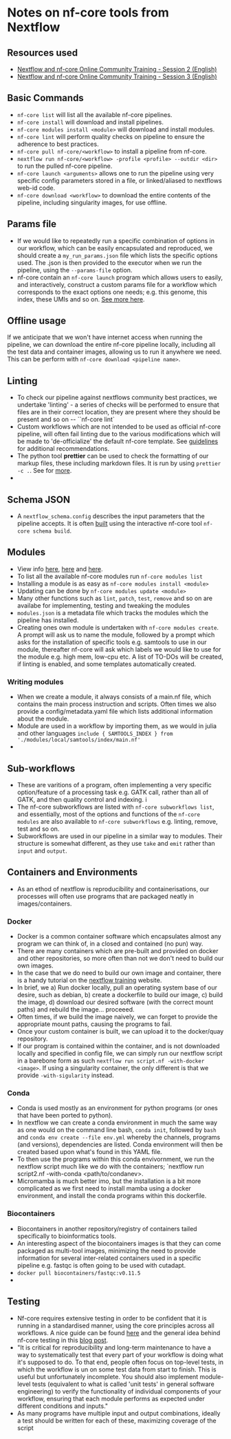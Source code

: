 # Notes on nf-core tools from Nextflow

## Resources used 
* [Nextflow and nf-core Online Community Training - Session 2 (English)](https://www.youtube.com/watch?v=ZD0SBjMUy4w)  
* [Nextflow and nf-core Online Community Training - Session 3 (English)](https://www.youtube.com/watch?v=APavyRs4OMY&t=61s)   


## Basic Commands
* `nf-core list` will list all the available nf-core pipelines.   
* `nf-core install` will download and install pipelines.  
* `nf-core modules install <module>` will download and install modules.   
* `nf-core lint` will perform quality checks on pipeline to ensure the adherence to best practices.    
* `nf-core pull nf-core/<workflow>` to install a pipeline from nf-core. 
* `nextflow run nf-core/<workflow> -profile <profile> --outdir <dir>` to run the pulled nf-core pipeline.  
* `nf-core launch <arguments>` allows one to run the pipeline using very specific config parameters stored in a file, or linked/aliased to nextflows web-id code.
* `nf-core download <workflow>` to download the entire contents of the pipeline, including singularity images, for use offline. 


## Params file 
* If we would like to repeatedly run a specific combination of
options in our workflow, which can be easily encapsulated and
reproduced, we should create a `my_run_params.json` file which
lists the specific options used. The .json is then provided to
the executor when we run the pipeline, using the `--params-file`
option.    
* nf-core contain an `nf-core launch` program which allows users to easily, and interactively, construct a custom params file for a workflow which corresponds to the exact options one needs; e.g. this genome, this index, these UMIs and so on. [See more here](https://nf-co.re/launch).        

## Offline usage 
If we anticipate that we won't have internet access when running the pipeline, we can download the entire nf-core pipeline locally, including all the test data and container images, allowing us to run it anywhere we need. This can be perform with `nf-core download <pipeline name>`.     

## Linting 
* To check our pipeline against nextflows community best practices, we undertake 'linting' - a series of checks will be performed to ensure that files are in their correct location, they are present where they should be present and so on -- ``nf-core lint`    
* Custom workflows which are not intended to be used as official nf-core pipeline, will often fail linting due to the various modifications which will be made to 'de-officialize' the default nf-core template. See [guidelines](https://nf-co.re/docs/contributing/tutorials/unofficial_pipelines) for additional recommendations.     
* The python tool **prettier** can be used to check the formatting of our markup files, these including markdown files. It is run by using `prettier -c .`. See for [more](https://nf-co.re/docs/contributing/code_formatting).     
*

## Schema JSON
* A `nextflow_schema.config` describes the input parameters that the pipeline accepts. It is often [built](https://nf-co.re/pipeline_schema_builder) using the interactive nf-core tool `nf-core schema build`.    

## Modules 
* View info
[here](https://training.nextflow.io/hello_nextflow/04_hello_modules/#32-create-file-stubs-for-the-process-modules),
[here](https://training.nextflow.io/basic_training/modules/) and
[here](https://sateeshperi.github.io/nextflow_varcal/nextflow/nextflow_modules).  
* To list all the available nf-core modules run `nf-core modules list`   
* Installing a module is as easy as `nf-core modules install <module>`   
* Updating can be done by `nf-core modules update <module>`     
* Many other functions such as `lint`, `patch`, `test`, `remove` and so on are availabe for implementing, testing and tweaking the modules
* `modules.json` is a metadata file which tracks the modules which the pipeline has installed.     
* Creating ones own module is undertaken with `nf-core modules create`. A
prompt will ask us to name the module, followed by a prompt which asks for the
installation of specific tools e.g. samtools to use in our module, thereafter
nf-core will ask which labels we would like to use for the module e.g. high
mem, low-cpu etc. A list of TO-DOs will be created, if linting is enabled, and
some templates automatically created.

### Writing modules 
* When we create a module, it always consists of a main.nf file, which contains the main process instruction and scripts. Often times we also provide a config/metadata.yaml file which lists additional information about the module.  
* Module are used in a workflow by importing them, as we would in julia and other languages `include { SAMTOOLS_INDEX } from './modules/local/samtools/index/main.nf'` 
* 


## Sub-workflows 
* These are varitions of a program, often implementing a very specific
option/feature of a processing task e.g. GATK call, rather than all of GATK, and then quality control and indexing.    i
* The nf-core subworkflows are listed with `nf-core subworkflows list`, and
essentially, most of the options and functions of the `nf-core modules` are
also available to `nf-core subworkflows` e.g. linting, remove, test and so on.   
* Subworkflows are used in our pipeline in a similar way to modules. Their
structure is somewhat different, as they use `take` and `emit` rather than
`input` and `output`.    

## Containers and Environments
* As an ethod of nextflow is reproducibility and containerisations, our processes will often use programs that are packaged neatly in images/containers.   

### Docker
* Docker is a common container software which encapsulates almost any program we can think of, in a closed and contained (no pun) way.  
* There are many containers which are pre-built and provided on docker and other repositories, so more often than not we don't need to build our own images.  
* In the case that we do need to build our own image and container, there is a handy tutorial on the [nextflow training](https://training.nextflow.io/basic_training/containers/#add-a-software-package-to-the-image) website.    
* In brief, we a) Run docker locally, pull an operating system base of our
desire, such as debian, b) create a dockerfile to build our image, c) build the
image, d) download our desired software (with the correct mount paths) and
rebuild the image... proceeed.   
* Often times, if we build the image naively, we can forget to provide the appropriate mount paths, causing the programs to fail. 
* Once your custom container is built, we can upload it to the docker/quay repository.    
* If our program is contained within the container, and is not downloaded locally and specified in config file, we can simply run our nextflow script in a barebone form as such `nextflow run script.nf -with-docker <image>`. If using a singularity container, the only different is that we provide `-with-sigularity` instead.    

### Conda
* Conda is used mostly as an environment for python programs (or ones that have been ported to python). 
* In nextflow we can create a conda environment in much the same way as one
would on the command line bash, `conda init`, followed by `bash` and `conda env
create --file env.yml` whereby the channels, programs (and versions),
dependencies are listed. Conda environment will then be created based upon
what's found in this YAML file.    
* To then use the programs within this conda envivornment, we run the nextflow script much like we do with the containers; `nextflow run script2.nf -with-conda <path/to/condanev>.    
* Micromamba is much better imo, but the installation is a bit more complicated
as we first need to install mamba using a docker environment, and install the
conda programs within this dockerfile.     

### Biocontainers
* Biocontainers in another repository/registry of containers tailed specifically to bioinformatics tools.
* An interesting aspect of the biocontainers images is that they can come
packaged as multi-tool images, minimizing the need to provide information for
several inter-related containers used in a specific pipeline e.g. fastqc is
often going to be used with cutadapt. 
* `docker pull biocontainers/fastqc:v0.11.5`      
*

## Testing 
* Nf-core requires extensive testing in order to be confident that it is
running in a standardised manner, using the core principles across all
workflows. A nice guide can be found
[here](https://training.nextflow.io/hello_nextflow/05_hello_nf-test/) and the general idea behind nf-core testing in this [blog post](https://nextflow.io/blog/2024/nf-test-in-nf-core.html).    
* "It is critical for reproducibility and long-term maintenance to have a way
to systematically test that every part of your workflow is doing what it's
supposed to do. To that end, people often focus on top-level tests, in which
the workflow is un on some test data from start to finish. This is useful but
unfortunately incomplete. You should also implement module-level tests
(equivalent to what is called 'unit tests' in general software engineering) to
verify the functionality of individual components of your workflow, ensuring
that each module performs as expected under different conditions and inputs." 
* As many programs have multiple input and output combinations, ideally a test should be written for each of these, maximizing coverage of the script 

